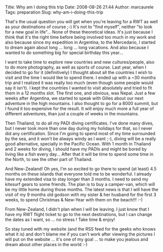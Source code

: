Title: Why am I doing this trip
Date: 2008-08-26 21:44
Author: marcaurele
Tags: preparation
Slug: why-am-i-doing-this-trip

That's the usual question you will get when you're leaving for a RWT as
well as your destinations of course ;-) It's not to "find myself",
neither "to look for a new goal in life"... None of these theoretical
ideas. It's just because I think that it's the right time before being
involved too much in my work and also because since my expedition in
Argentina, to the Mercedario, I started to dream again about long ...
long ... long vacations. And also because I wanted to do something big
for special birthday this year...

I want to take time to explore new countries and new cultures/people,
also to do more photography, as well as sports of course. Last year,
when I decided to go for it (definitively) I thought about all the
countries I wish to visit and the time I would like to spend there. I
ended up with a \~30 months trip and I realized it was really too much
(even though some people would say it isn't). I kept the countries I
wanted to visit absolutely and tried to fit them in a 12 months slot.
The first one, and obvious, was Nepal. Just a few weeks after Argentina,
we started to speak with Gilles about our next adventure in the high
mountains. I also thought to go for a 8000 summit, but I found it too
expensive for the result. It will enjoy much more a full year of
different adventures, than just a couple of weeks in the mountains.

Then Thailand, to do all my PADI diving certificates. I've done many
dives, but I never took more than one day during my holidays for that,
so I never did any certification. Since I'm going to spend most of my
time surrounded by the sea, and it won't be always windy as I want ;-),
diving will be a really good alternative, specially in the Pacific
Ocean. With 1 month in Thailand and 2 weeks for diving, I should have my
PADIs and might be bored by living like a fish every day... After that
it will be time to spend some time in the North, to see the other part
of Thailand.

And New-Zealand! Oh yes, I'm so excited to go there to spend (at least)
4.5 months on these islands that everyone told me to be wonderful. I
already have my extended visa to stay longer than 3 months. I need to
send my kitesurf gears to some friends. The plan is to buy a camper-van,
which will be my little home during those months. The latest news is
that I will have the visit of my 9 months old godson with my sister &
her husband for the first 3 weeks, to spend Christmas & New-Year with
them on the beach!!! :-)

From New-Zealand, I didn't plan when I will be leaving. I just know that
I have my RWT flight ticket to go to the next destinations, but I can
change the dates as I want, so ... no stress ! Take time & enjoy!

So stay tuned with my website (and the RSS feed for the geeks who knows
what it is) and don't blame me if you can't work after viewing the
pictures I will put on the website ... it's one of my goal ... to make
you jealous and dream about other places in the world :-)

